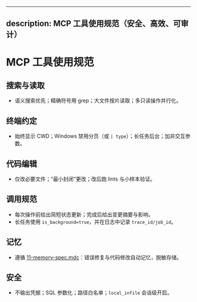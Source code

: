 ______________________________________________________________________

## description: MCP 工具使用规范（安全、高效、可审计）

# MCP 工具使用规范

## 搜索与读取

- 语义搜索优先；精确符号用 grep；大文件按片读取；多只读操作并行化。

## 终端约定

- 始终显示 CWD；Windows 禁用分页（或 `| type`）；长任务后台；加非交互参数。

## 代码编辑

- 仅改必要文件；“最小封闭”更改；改后跑 lints 与小样本验证。

## 调用规范

- 每次操作前给出简短状态更新；完成后给出变更摘要与影响。
- 长任务使用 `is_background=true`，并在日志中记录 `trace_id/job_id`。

## 记忆

- 遵循 [11-memory-spec.mdc](mdc:.cursor/rules/11-memory-spec.mdc)：错误修复与代码修改自动记忆，脱敏存储。

## 安全

- 不输出凭据；SQL 参数化；路径白名单；`local_infile` 会话级开启。
